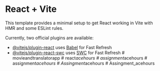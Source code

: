 # React + Vite

This template provides a minimal setup to get React working in Vite with HMR and some ESLint rules.

Currently, two official plugins are available:

- [@vitejs/plugin-react](https://github.com/vitejs/vite-plugin-react/blob/main/packages/plugin-react/README.md) uses [Babel](https://babeljs.io/) for Fast Refresh
- [@vitejs/plugin-react-swc](https://github.com/vitejs/vite-plugin-react-swc) uses [SWC](https://swc.rs/) for Fast Refresh
#   m o v i e a n d t r a n s l a t o r a p p  
 #   r e a c t _ a c e h o u r s  
 #   a s s i g n m e n t _ a c e h o u r s  
 #   a s s i g n m e n t _ a c e h o u r s  
 #   A s s i n g m e n t _ a c e h o u r s  
 #   A s s i n g m e n t _ a c e h o u r s  
 